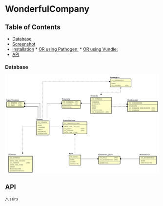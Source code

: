 # WonderfulCompany

## Table of Contents

  * [Database](#Database)
  * [Screenshot](#screenshot)
  * [Installation](#installation)
        * [OR using Pathogen:](#or-using-pathogen)
        * [OR using Vundle:](#or-using-vundle)
  * [API](#API)

### Database

<img src="doc/er.jpg"/>

## API
    /users



<!--stackedit_data:
eyJoaXN0b3J5IjpbLTEzNDkzNTE1NzIsMTg5NzI0MDgzMSwtMT
QyNzU3ODM4OCw3NjY3NTA3NTEsMTYyNTkxMzg3NCwxMDkxNzE0
ODQ0LDExNTE5MTAwNDUsLTI0ODQ2ODIxMywyNzA2MjY2NjgsLT
EzMjg1MzAyNDcsNjcwMTQxOTUzLC05OTU4Mjg1NTcsLTU4MzA2
MjIwOCwtODY2NTg0NzY3LDk2MjM5MTg0MywxMzczMjg3NzI5LD
ExMzU3MDc4MjcsLTE2Mjk4NTA1NjcsODA2ODUzMTc0XX0=
-->